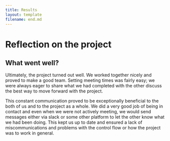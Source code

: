 ```yaml
---
title: Results 
layout: template
filename: end.md
--- 
```


# Reflection on the project

## What went well?
Ultimately, the project turned out well. We worked together nicely and proved to make a good team. Setting meeting times was fairly easy; we were always eager to share what we had completed with the other discuss the best way to move forward with the project. 

This constant communication proved to be exceptionally beneficial to the both of us and to the project as a whole. We did a very good job of being in contact and even when we were not actively meeting, we would send messages either via slack or some other platform to let the other know what we had been doing. This kept us up to date and ensured a lack of miscommunications and problems with the control flow or how the project was to work in general. 
